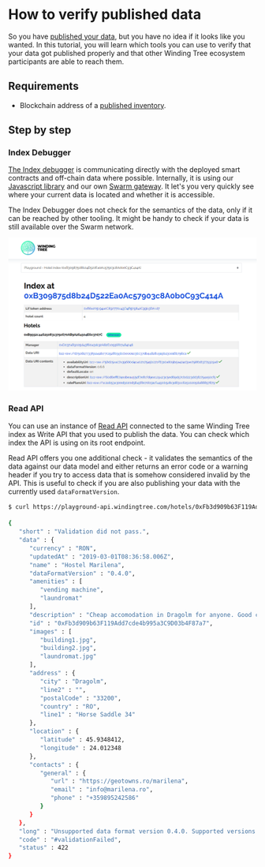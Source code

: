 # How to verify published data

So you have [published your data](how-to-publish-inventory.md), but you have
no idea if it looks like you wanted. In this tutorial, you will learn which
tools you can use to verify that your data got published properly and that
other Winding Tree ecosystem participants are able to reach them.

## Requirements

- Blockchain address of a [published inventory](how-to-publish-inventory.md).

## Step by step

### Index Debugger

[The Index debugger](http://index-debugger.windingtree.com) is communicating
directly with the deployed smart contracts and off-chain data where possible.
Internally, it is using our [Javascript library](https://github.com/windingtree/wt-js-libs)
and our own [Swarm gateway](https://swarm.windingtree.com). It let's you very
quickly see where your current data is located and whether it is accessible.

The Index Debugger does not check for the semantics of the data, only if it can
be reached by other tooling. It might be handy to check if your data is still
available over the Swarm network.

![Index debugger](../assets/index-debugger.png)

### Read API

You can use an instance of [Read API](../apis.md) connected to the same Winding
Tree index as Write API that you used to publish the data. You can check which
index the API is using on its root endpoint.

Read API offers you one additional check - it validates the semantics of the data
against our data model and either returns an error code or a warning header if
you try to access data that is somehow considered invalid by the API. This is
useful to check if you are also publishing your data with the currently used
`dataFormatVersion`.

```sh
$ curl https://playground-api.windingtree.com/hotels/0xFb3d909b63F119Add7cde4b995a3C9D03b4F87a7 

{
   "short" : "Validation did not pass.",
   "data" : {
      "currency" : "RON",
      "updatedAt" : "2019-03-01T08:36:58.006Z",
      "name" : "Hostel Marilena",
      "dataFormatVersion" : "0.4.0",
      "amenities" : [
         "vending machine",
         "laundromat"
      ],
      "description" : "Cheap accomodation in Dragolm for anyone. Good connection with city centre via public transport. Cyclicsts, backpackers welcome. Reception is open 24/7.",
      "id" : "0xFb3d909b63F119Add7cde4b995a3C9D03b4F87a7",
      "images" : [
         "building1.jpg",
         "building2.jpg",
         "laundromat.jpg"
      ],
      "address" : {
         "city" : "Dragolm",
         "line2" : "",
         "postalCode" : "33200",
         "country" : "RO",
         "line1" : "Horse Saddle 34"
      },
      "location" : {
         "latitude" : 45.9348412,
         "longitude" : 24.012348
      },
      "contacts" : {
         "general" : {
            "url" : "https://geotowns.ro/marilena",
            "email" : "info@marilena.ro",
            "phone" : "+359895242586"
         }
      }
   },
   "long" : "Unsupported data format version 0.4.0. Supported versions: 0.6.0",
   "code" : "#validationFailed",
   "status" : 422
}
```
